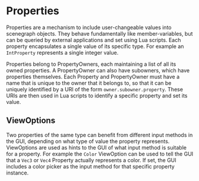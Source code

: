 # Properties
Properties are a mechanism to include user-changeable values into scenegraph objects. They behave fundamentally like member-variables, but can be queried by external applications and set using Lua scripts. Each property encapsulates a single value of its specific type. For example an `IntProperty` represents a single integer value.

Properties belong to PropertyOwners, each maintaining a list of all its owned properties. A PropertyOwner can also have subowners, which have properties themselves. Each Property and PropertyOwner must have a name that is unique to the owner that it belongs to, so that it can be uniquely identified by a URI of the form `owner.subowner.property`. These URIs are then used in Lua scripts to identify a specific property and set its value.


## ViewOptions
Two properties of the same type can benefit from different input methods in the GUI, depending on what type of value the property represents. ViewOptions are used as hints to the GUI of what input method is suitable for a property. For example the `Color` ViewOption can be used to tell the GUI that a `Vec3` or `Vec4` Property actually represents a color. If set, the GUI includes a color picker as the input method for that specific property instance.
